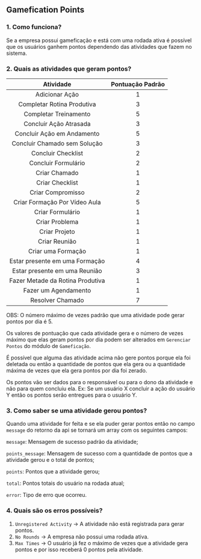 ## Gamefication Points

### 1. Como funciona?

Se a empresa possui gameficação e está com uma rodada ativa é possível que os usuários ganhem pontos dependendo das atividades que fazem no sistema.

### 2. Quais as atividades que geram pontos?

|            Atividade             | Pontuação Padrão |
| :------------------------------: | :--------------: |
|          Adicionar Ação          |        1         |
|    Completar Rotina Produtiva    |        3         |
|      Completar Treinamento       |        5         |
|      Concluir Ação Atrasada      |        3         |
|    Concluir Ação em Andamento    |        5         |
|   Concluir Chamado sem Solução   |        3         |
|        Concluir Checklist        |        2         |
|       Concluir Formulário        |        2         |
|          Criar Chamado           |        1         |
|         Criar Checklist          |        1         |
|        Criar Compromisso         |        2         |
|  Criar Formação Por Vídeo Aula   |        5         |
|         Criar Formulário         |        1         |
|          Criar Problema          |        1         |
|          Criar Projeto           |        1         |
|          Criar Reunião           |        1         |
|        Criar uma Formação        |        1         |
|  Estar presente em uma Formação  |        4         |
|  Estar presente em uma Reunião   |        3         |
| Fazer Metade da Rotina Produtiva |        1         |
|       Fazer um Agendamento       |        1         |
|         Resolver Chamado         |        7         |

OBS: O número máximo de vezes padrão que uma atividade pode gerar pontos por dia é 5.

Os valores de pontuação que cada atividade gera e o número de vezes máximo que elas geram pontos por dia podem ser alterados em `Gerenciar Pontos` do módulo de `Gameficação`.

É possível que alguma das atividade acima não gere pontos porque ela foi deletada ou então a quantidade de pontos que ela gera ou a quantidade máxima de vezes que ela gera pontos por dia foi zerado.

Os pontos vão ser dados para o responsável ou para o dono da atividade e não para quem concluiu ela. Ex: Se um usuário X concluir a ação do usuário Y então os pontos serão entregues para o usuário Y.

### 3. Como saber se uma atividade gerou pontos?

Quando uma atividade for feita e se ela puder gerar pontos então no campo `message` do retorno da api se tornará um array com os seguintes campos:

`message`: Mensagem de sucesso padrão da atividade;

`points_message`: Mensagem de sucesso com a quantidade de pontos que a atividade gerou e o total de pontos;

`points`: Pontos que a atividade gerou;

`total`: Pontos totais do usuário na rodada atual;

`error`: Tipo de erro que ocorreu.

### 4. Quais são os erros possíveis?

1.  `Unregistered Activity` -> A atividade não está registrada para gerar pontos.
2.  `No Rounds` -> A empresa não possui uma rodada ativa.
3.  `Max Times` -> O usuário já fez o máximo de vezes que a atividade gera pontos e por isso receberá 0 pontos pela atividade.
